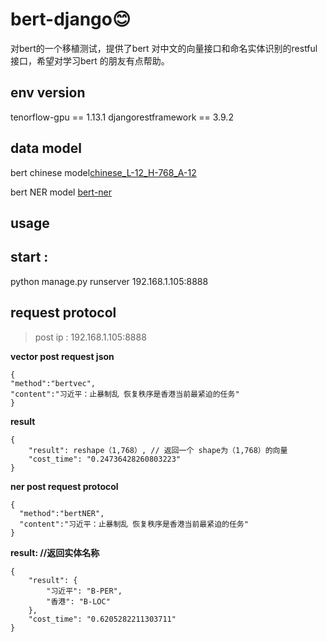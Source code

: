 # bert-django:blush:
 对bert的一个移植测试，提供了bert 对中文的向量接口和命名实体识别的restful接口，希望对学习bert 的朋友有点帮助。

## env version
  tenorflow-gpu == 1.13.1
  djangorestframework == 3.9.2
  
## data model 
  bert chinese model[chinese_L-12_H-768_A-12](https://github.com/google-research/bert)
  
  bert NER model [bert-ner](https://pan.baidu.com/s/10VYvMN24O7rnyaM-__P0wA)

## usage
  ## start :
  python  manage.py runserver 192.168.1.105:8888
  
  ## request protocol
  >post ip : 192.168.1.105:8888
    
  **vector post request json**
  
    {
    "method":"bertvec",
    "content":"习近平：止暴制乱 恢复秩序是香港当前最紧迫的任务"
    }
    
  **result**
  
    {
        "result": reshape（1,768）, // 返回一个 shape为（1,768）的向量
        "cost_time": "0.24736428260803223"
    }

  **ner post request protocol**
  
    {
      "method":"bertNER",
      "content":"习近平：止暴制乱 恢复秩序是香港当前最紧迫的任务"
    }
  
  **result: //返回实体名称**
  
    {
        "result": {
            "习近平": "B-PER",  
            "香港": "B-LOC"
        },
        "cost_time": "0.6205282211303711"
    }
     
